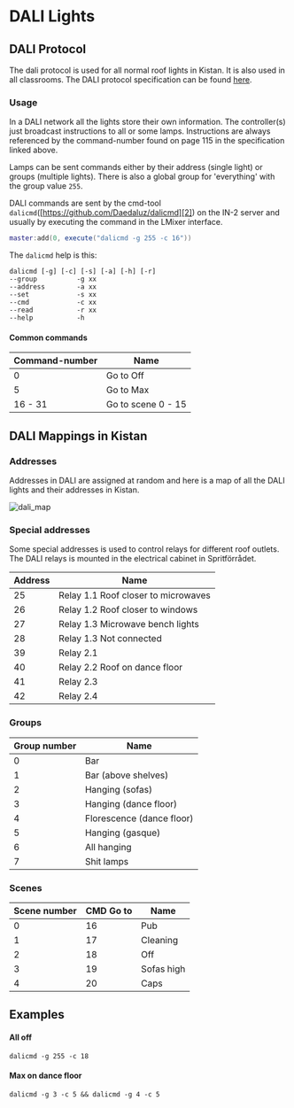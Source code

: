 # DALI Lights

## DALI Protocol

The dali protocol is used for all normal roof lights in Kistan. It is also used
in all classrooms. The DALI protocol specification can be found [here][1].

### Usage

In a DALI network all the lights store their own information. The controller(s)
just broadcast instructions to all or some lamps. Instructions are always
referenced by the command-number found on page 115 in the specification linked
above.

Lamps can be sent commands either by their address (single light) or groups
(multiple lights). There is also a global group for 'everything' with the group
value `255`.

DALI commands are sent by the
cmd-tool `dalicmd`([https://github.com/Daedaluz/dalicmd][2]) on the IN-2 server
and usually by executing the command in the LMixer interface.

```lua
master:add(0, execute("dalicmd -g 255 -c 16"))
```

The `dalicmd` help is this:

```
dalicmd [-g] [-c] [-s] [-a] [-h] [-r]
--group          -g xx
--address        -a xx
--set            -s xx
--cmd            -c xx
--read           -r xx
--help           -h

```

#### Common commands

| Command-number | Name               |
|----------------|--------------------|
| 0              | Go to Off          |
| 5              | Go to Max          |
| 16 - 31        | Go to scene 0 - 15 |

## DALI Mappings in Kistan

### Addresses

Addresses in DALI are assigned at random and here is a map of all the DALI
lights and their addresses in Kistan.

![dali_map]

### Special addresses

Some special addresses is used to control relays for different roof outlets. The
DALI relays is mounted in the electrical cabinet in Spritförrådet.

| Address | Name                                |
|---------|-------------------------------------|
| 25      | Relay 1.1 Roof closer to microwaves |
| 26      | Relay 1.2 Roof closer to windows    |
| 27      | Relay 1.3 Microwave bench lights    |
| 28      | Relay 1.3 Not connected             |
| 39      | Relay 2.1                           |
| 40      | Relay 2.2 Roof on dance floor       |
| 41      | Relay 2.3                           |
| 42      | Relay 2.4                           |

### Groups

| Group number | Name                      |
|--------------|---------------------------|
| 0            | Bar                       |
| 1            | Bar (above shelves)       |
| 2            | Hanging (sofas)           |
| 3            | Hanging (dance floor)     |
| 4            | Florescence (dance floor) |
| 5            | Hanging (gasque)          |
| 6            | All hanging               |
| 7            | Shit lamps                |

### Scenes

| Scene number | CMD Go to | Name       |
|--------------|-----------|------------|
| 0            | 16        | Pub        |
| 1            | 17        | Cleaning   |
| 2            | 18        | Off        |
| 3            | 19        | Sofas high |
| 4            | 20        | Caps       |

## Examples

#### All off

`dalicmd -g 255 -c 18`

#### Max on dance floor

`dalicmd -g 3 -c 5 && dalicmd -g 4 -c 5`

[1]: /assets/DALI_IEC-60929.pdf

[2]: https://github.com/Daedaluz/dalicmd

[dali_map]: ./images/dali_lamps.svg